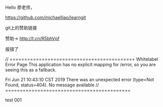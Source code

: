 
Hello 廖老师， 

https://github.com/michaelliao/learngit

git上的赞助链接

赞助→ http://t.cn/R5bhVpf

报错了


// ===========================================
Whitelabel Error Page
This application has no explicit mapping for /error, so you are seeing this as a fallback.

Fri Jun 21 10:43:10 CST 2019
There was an unexpected error (type=Not Found, status=404).
No message available
// ===========================================	

test 001
